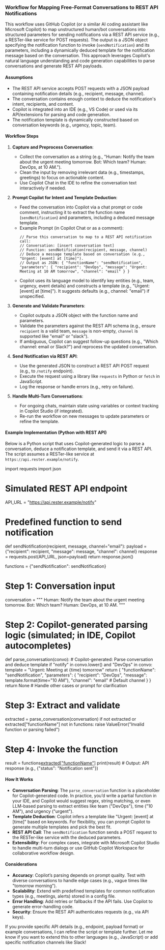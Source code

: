 ### Workflow for Mapping Free-Format Conversations to REST API Notifications

This workflow uses GitHub Copilot (or a similar AI coding assistant like Microsoft Copilot) to map unstructured human/bot conversations into structured parameters for sending notifications via a REST API service (e.g., a RESTer-like service for POST requests). The output is a JSON object specifying the notification function to invoke (`sendNotification`) and its parameters, including a dynamically deduced template for the notification message based on the conversation. This approach leverages Copilot's natural language understanding and code generation capabilities to parse conversations and generate REST API payloads.

#### Assumptions
- The REST API service accepts POST requests with a JSON payload containing notification details (e.g., recipient, message, channel).
- The conversation contains enough context to deduce the notification's intent, recipients, and content.
- Copilot is integrated into an IDE (e.g., VS Code) or used via its API/extensions for parsing and code generation.
- The notification template is dynamically constructed based on conversation keywords (e.g., urgency, topic, team).

#### Workflow Steps
1. **Capture and Preprocess Conversation**:
   - Collect the conversation as a string (e.g., "Human: Notify the team about the urgent meeting tomorrow. Bot: Which team? Human: DevOps, at 10 AM.").
   - Clean the input by removing irrelevant data (e.g., timestamps, greetings) to focus on actionable content.
   - Use Copilot Chat in the IDE to refine the conversation text interactively if needed.

2. **Prompt Copilot for Intent and Template Deduction**:
   - Feed the conversation into Copilot via a chat prompt or code comment, instructing it to extract the function name (`sendNotification`) and parameters, including a deduced message template.
   - Example Prompt (in Copilot Chat or as a comment):
     ```
     // Parse this conversation to map to a REST API notification call:
     // Conversation: [insert conversation text]
     // Function: sendNotification(recipient, message, channel)
     // Deduce a message template based on conversation (e.g., "Urgent: [event] at [time]").
     // Output as JSON: { "functionName": "sendNotification", "parameters": { "recipient": "DevOps", "message": "Urgent: Meeting at 10 AM tomorrow", "channel": "email" } }
     ```
   - Copilot uses its language model to identify key entities (e.g., team, urgency, event details) and constructs a template (e.g., "Urgent: [event] at [time]"). It suggests defaults (e.g., channel: "email") if unspecified.

3. **Generate and Validate Parameters**:
   - Copilot outputs a JSON object with the function name and parameters.
   - Validate the parameters against the REST API schema (e.g., ensure `recipient` is a valid team, `message` is non-empty, `channel` is supported like "email" or "slack").
   - If ambiguous, Copilot can suggest follow-up questions (e.g., "Which channel: email or Slack?") and reprocess the updated conversation.

4. **Send Notification via REST API**:
   - Use the generated JSON to construct a REST API POST request (e.g., to `/notify` endpoint).
   - Execute the request using a library like `requests` in Python or `fetch` in JavaScript.
   - Log the response or handle errors (e.g., retry on failure).

5. **Handle Multi-Turn Conversations**:
   - For ongoing chats, maintain state using variables or context tracking in Copilot Studio (if integrated).
   - Re-run the workflow on new messages to update parameters or refine the template.

#### Example Implementation (Python with REST API)
Below is a Python script that uses Copilot-generated logic to parse a conversation, deduce a notification template, and send it via a REST API. The script assumes a RESTer-like service at `https://api.rester.example/notify`.

<xaiArtifact artifact_id="6abad62a-9a4f-438d-9ac0-bec86246456a" artifact_version_id="42ba2cad-e867-4798-a7fe-b7dd33fd50d1" title="notify_team.py" contentType="text/python">
import requests
import json

# Simulated REST API endpoint
API_URL = "https://api.rester.example/notify"

# Predefined function to send notification
def sendNotification(recipient, message, channel="email"):
    payload = {"recipient": recipient, "message": message, "channel": channel}
    response = requests.post(API_URL, json=payload)
    return response.json()

functions = {"sendNotification": sendNotification}

# Step 1: Conversation input
conversation = """
Human: Notify the team about the urgent meeting tomorrow.
Bot: Which team?
Human: DevOps, at 10 AM.
"""

# Step 2: Copilot-generated parsing logic (simulated; in IDE, Copilot autocompletes)
def parse_conversation(convo):
    # Copilot-generated: Parse conversation and deduce template
    if "notify" in convo.lower() and "DevOps" in convo:
        template = "Urgent: Meeting at {time} tomorrow"
        return {
            "functionName": "sendNotification",
            "parameters": {
                "recipient": "DevOps",
                "message": template.format(time="10 AM"),
                "channel": "email"  # Default channel
            }
        }
    return None  # Handle other cases or prompt for clarification

# Step 3: Extract and validate
extracted = parse_conversation(conversation)
if not extracted or extracted["functionName"] not in functions:
    raise ValueError("Invalid function or parsing failed")

# Step 4: Invoke the function
result = functions[extracted["functionName"]](**extracted["parameters"])
print(result)  # Output: API response (e.g., {"status": "Notification sent"})
</xaiArtifact>

#### How It Works
- **Conversation Parsing**: The `parse_conversation` function is a placeholder for Copilot-generated code. In practice, you’d write a partial function in your IDE, and Copilot would suggest regex, string matching, or even LLM-based parsing to extract entities like team ("DevOps"), time ("10 AM"), and urgency ("urgent").
- **Template Deduction**: Copilot infers a template like "Urgent: [event] at [time]" based on keywords. For flexibility, you can prompt Copilot to generate multiple templates and pick the best fit.
- **REST API Call**: The `sendNotification` function sends a POST request to the RESTer-like service with the deduced parameters.
- **Extensibility**: For complex cases, integrate with Microsoft Copilot Studio to handle multi-turn dialogs or use GitHub Copilot Workspace for collaborative workflow design.

#### Considerations
- **Accuracy**: Copilot’s parsing depends on prompt quality. Test with diverse conversations to handle edge cases (e.g., vague times like "tomorrow morning").
- **Scalability**: Extend with predefined templates for common notification types (e.g., meetings, alerts) stored in a config file.
- **Error Handling**: Add retries or fallbacks if the API fails. Use Copilot to generate error-handling code.
- **Security**: Ensure the REST API authenticates requests (e.g., via API keys).

If you provide specific API details (e.g., endpoint, payload format) or example conversations, I can refine the script or template further. Let me know if you want to extend this to other languages (e.g., JavaScript) or add specific notification channels like Slack!